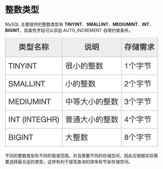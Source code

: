 # 整数类型

MySQL 主要提供的整数类型有 **TINYINT**、**SMALLINT**、**MEDIUMINT**、**INT**、**BIGINT**，其属性字段可以添加 AUTO\_INCREMENT 自增约束条件。

![](../.gitbook/assets/image.png)

不同的整数类型有不同的取值范围，并且需要不同的存储空间，因此应根据实际需要选择最合适的类型，这样有利于提高查询的效率和节省存储空间。




